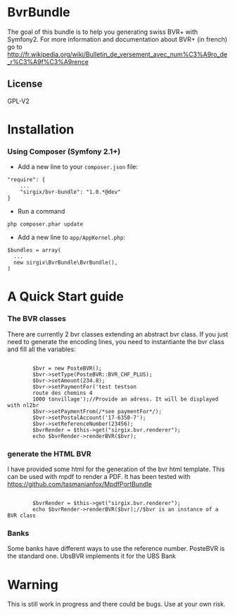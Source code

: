 BvrBundle
=========

The goal of this bundle is to help you generating swiss BVR+ with Symfony2. For more information and documentation about BVR+ (in french)
go to http://fr.wikipedia.org/wiki/Bulletin_de_versement_avec_num%C3%A9ro_de_r%C3%A9f%C3%A9rence

License
-------
GPL-V2

Installation
============
### Using Composer (Symfony 2.1+)

* Add a new line to your `composer.json` file:
<pre><code>"require": {
    ...
    "sirgix/bvr-bundle": "1.0.*@dev"
}
</code></pre>

* Run a command
<pre><code>php composer.phar update
</code></pre>

* Add a new line to `app/AppKernel.php`:
<pre><code>$bundles = array(
  ...
  new sirgix\BvrBundle\BvrBundle(),
)
</code></pre>


A Quick Start guide
==============================================
### The BVR classes
There are currently 2 bvr classes extending an abstract bvr class.
If you just need to generate the encoding lines, you need to instantiante the bvr class
and fill all the variables:
<pre><code>
        $bvr = new PosteBVR();
        $bvr->setType(PosteBVR::BVR_CHF_PLUS);
        $bvr->setAmount(234.8);
        $bvr->setPaymentFor('test testson
        route des chemins 4
        1000 tonvillage');//Provide an adress. It will be displayed with nl2br
        $bvr->setPaymentFrom(/*see paymentFor*/);
        $bvr->setPostalAccount('17-6358-7');
        $bvr->setReferenceNumber(23456);
        $bvrRender = $this->get("sirgix.bvr.renderer");
        echo $bvrRender->renderBVR($bvr);
</code></pre>

### generate the HTML BVR
I have provided some html for the generation of the bvr html template.
This can be used with mpdf to render a PDF.
It has been tested with https://github.com/tasmanianfox/MpdfPortBundle
<pre><code>
        $bvrRender = $this->get("sirgix.bvr.renderer");
        echo $bvrRender->renderBVR($bvr);//$bvr is an instance of a BVR class
</code></pre>

### Banks
Some banks have different ways to use the reference number. PosteBVR is the standard one.
UbsBVR implements it for the UBS Bank

Warning
==============================================
This is still work in progress and there could be bugs. Use at your own risk.
